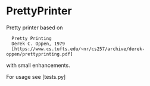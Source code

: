 # PrettyPrinter
Pretty printer based on
```
  Pretty Printing
  Derek C. Oppen, 1979
  [https://www.cs.tufts.edu/~nr/cs257/archive/derek-oppen/prettyprinting.pdf]
```

with small enhancements.

  For usage see [tests.py]
